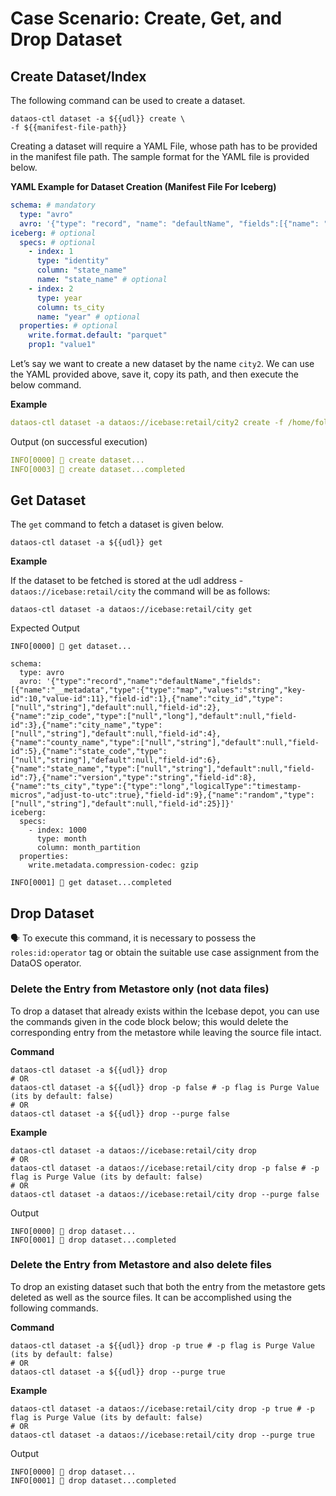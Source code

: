 # Case Scenario: Create, Get, and Drop Dataset

## Create Dataset/Index

The following command can be used to create a dataset.

```shell
dataos-ctl dataset -a ${{udl}} create \
-f ${{manifest-file-path}}
```

Creating a dataset will require a YAML File, whose path has to be provided in the manifest file path. The sample format for the YAML file is provided below.

**YAML Example for Dataset Creation (Manifest File For Iceberg)**

```yaml
schema: # mandatory
  type: "avro"
  avro: '{"type": "record", "name": "defaultName", "fields":[{"name": "__metadata", "type" :{"type": "map", "values": "string", "key-id":10, "value-id":11}, "field-id":1},{"name": "city_id", "type" :[ "null", "string"], "default":null, "field-id":2},{"name": "zip_code", "type" :[ "null", "int"], "default":null, "field-id":3},{"name": "city_name", "type" :[ "null", "string"], "default":null, "field-id":4},{"name": "county_name", "type" :[ "null", "string"], "default":null, "field-id":5},{"name": "state_code", "type" :[ "null", "string"], "default":null, "field-id":6},{"name": "state_name", "type" :[ "null", "string"], "default":null, "field-id":7},{"name": "version", "type": "string", "field-id":8},{"name": "ts_city", "type" :{"type": "long", "logicalType": "timestamp-micros", "adjust-to-utc":true}, "field-id":9}]}'
iceberg: # optional
  specs: # optional
    - index: 1
      type: "identity"
      column: "state_name"
      name: "state_name" # optional
    - index: 2
      type: year
      column: ts_city
      name: "year" # optional
  properties: # optional
    write.format.default: "parquet"
    prop1: "value1"
```

Let’s say we want to create a new dataset by the name `city2`. We can use the YAML provided above, save it, copy its path, and then execute the below command.

**Example**

```yaml
dataos-ctl dataset -a dataos://icebase:retail/city2 create -f /home/folder/new.yml
```

Output (on successful execution)

```yaml
INFO[0000] 📂 create dataset...                          
INFO[0003] 📂 create dataset...completed
```

## Get Dataset

The `get` command to fetch a dataset is given below.

```shell
dataos-ctl dataset -a ${{udl}} get
```
**Example**

If the dataset to be fetched is stored at the udl address - `dataos://icebase:retail/city` the command will be as follows:

```shell
dataos-ctl dataset -a dataos://icebase:retail/city get
```

Expected Output

```shell
INFO[0000] 📂 get dataset...                             

schema:
  type: avro
  avro: '{"type":"record","name":"defaultName","fields":[{"name":"__metadata","type":{"type":"map","values":"string","key-id":10,"value-id":11},"field-id":1},{"name":"city_id","type":["null","string"],"default":null,"field-id":2},{"name":"zip_code","type":["null","long"],"default":null,"field-id":3},{"name":"city_name","type":["null","string"],"default":null,"field-id":4},{"name":"county_name","type":["null","string"],"default":null,"field-id":5},{"name":"state_code","type":["null","string"],"default":null,"field-id":6},{"name":"state_name","type":["null","string"],"default":null,"field-id":7},{"name":"version","type":"string","field-id":8},{"name":"ts_city","type":{"type":"long","logicalType":"timestamp-micros","adjust-to-utc":true},"field-id":9},{"name":"random","type":["null","string"],"default":null,"field-id":25}]}'
iceberg:
  specs:
    - index: 1000
      type: month
      column: month_partition
  properties:
    write.metadata.compression-codec: gzip

INFO[0001] 📂 get dataset...completed
```

## Drop Dataset

<aside class=callout>
🗣 To execute this command, it is necessary to possess the <code>roles:id:operator</code> tag or obtain the suitable use case assignment from the DataOS operator.

</aside>

### **Delete the Entry from Metastore only (not data files)**

To drop a dataset that already exists within the Icebase depot, you can use the commands given in the code block below; this would delete the corresponding entry from the metastore while leaving the source file intact.

**Command**

```shell
dataos-ctl dataset -a ${{udl}} drop
# OR
dataos-ctl dataset -a ${{udl}} drop -p false # -p flag is Purge Value (its by default: false)
# OR
dataos-ctl dataset -a ${{udl}} drop --purge false
```

**Example**


```shell
dataos-ctl dataset -a dataos://icebase:retail/city drop
# OR
dataos-ctl dataset -a dataos://icebase:retail/city drop -p false # -p flag is Purge Value (its by default: false)
# OR
dataos-ctl dataset -a dataos://icebase:retail/city drop --purge false
```

Output

```shell
INFO[0000] 📂 drop dataset...                            
INFO[0001] 📂 drop dataset...completed
```

### **Delete the Entry from Metastore and also delete files**

To drop an existing dataset such that both the entry from the metastore gets deleted as well as the source files. It can be accomplished using the following commands.

**Command**

```shell
dataos-ctl dataset -a ${{udl}} drop -p true # -p flag is Purge Value (its by default: false)
# OR
dataos-ctl dataset -a ${{udl}} drop --purge true
```

**Example**

```shell
dataos-ctl dataset -a dataos://icebase:retail/city drop -p true # -p flag is Purge Value (its by default: false)
# OR
dataos-ctl dataset -a dataos://icebase:retail/city drop --purge true
```

Output

```shell
INFO[0000] 📂 drop dataset...                            
INFO[0001] 📂 drop dataset...completed
```